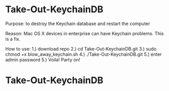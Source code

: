 # Take-Out-KeychainDB

Purpose: to destroy the Keychain database and restart the computer

Reason:  Mac OS X devices in enterprise can have Keychain problems.  This is a fix.

How to use: 
1.) download repo
2.) cd Take-Out-KeychainDB.git
3.) sudo chmod +x blow_away_keychain.sh
4.) ./Take-Out-KeychainDB.git
5.) enter admin password
5.) Voila!  Party on!
# Take-Out-KeychainDB
